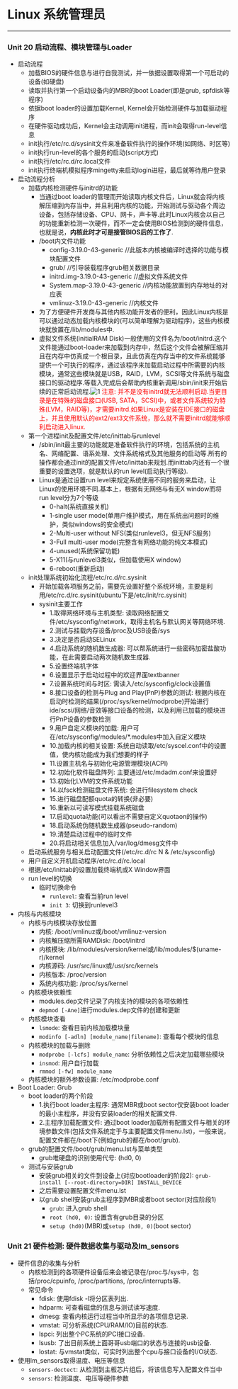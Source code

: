 # Linux 系统管理员
***
### Unit 20 启动流程、模块管理与Loader
* 启动流程
    * 加载BIOS的硬件信息与进行自我测试，并一依据设置取得第一个可启动的设备(如硬盘)
    * 读取并执行第一个启动设备内的MBR的boot Loader(即是grub, spfdisk等程序)
    * 依据boot loader的设置加载Kernel, Kernel会开始检测硬件与加载驱动程序
    * 在硬件驱动成功后，Kernel会主动调用init进程，而init会取得run-level信息
    * init执行/etc/rc.d/sysinit文件来准备软件执行的操作环境(如网络、时区等)
    * init执行run-level的各个服务的启动(script方式)
    * init执行/etc/rc.d/rc.local文件
    * init执行终端机模拟程序mingetty来启动login进程，最后就等待用户登录
* 启动流程分析
    * 加载内核检测硬件与initrd的功能
        * 当通过boot loader的管理而开始读取内核文件后，Linux就会将内核解压缩到内存当中，并且利用内核的功能，开始测试与驱动各个周边设备，包括存储设备、CPU、网卡，声卡等.此时Linux内核会以自己的功能重新检测一次硬件，而不一定会使用BIOS检测到的硬件信息，也就是说，<b>内核此时才可是接管BIOS后的工作了</b>.
        * /boot内文件功能
            * config-3.19.0-43-generic //此版本内核被编译时选择的功能与模块配置文件
            * grub/  //引导装载程序grub相关数据目录
            * initrd.img-3.19.0-43-generic //虚拟文件系统文件
            * System.map-3.19.0-43-generic //内核功能放置到内存地址的对应表
            * vmlinuz-3.19.0-43-generic  //内核文件
        * 为了方便硬件开发商与其他内核功能开发者的便利，因此Linux内核是可以通过动态加载内核模块的(可以简单理解为驱动程序)，这些内核模块就放置在/lib/modules中.
        * 虚拟文件系统(initialRAM Disk)一般使用的文件名为/boot/initrd.这个文件能通过boot-loader来加载到内存中，然后这个文件会被解压缩并且在内存中仿真成一个根目录，且此仿真在内存当中的文件系统能够提供一个可执行的程序，通过该程序来加载启动过程中所需要的内核模块，通常这些模块就是USB，RAID，LVM，SCSI等文件系统与磁盘接口的驱动程序.等载入完成后会帮助内核重新调用/sbin/init来开始后续的正常启动流程.![1](https://cloud.githubusercontent.com/assets/16068384/21078506/48a47fca-bfad-11e6-80c6-12ee37313692.png)
        <font color="red">注意: 并不是没有initrd就无法顺利启动.当更目录是在特殊的磁盘接口(USB, SATA，SCSI)中，或者文件系统较为特殊(LVM，RAID等)，才需要initrd.如果Linux是安装在IDE接口的磁盘上，并且使用默认的ext2/ext3文件系统，那么就不需要initrd就能够顺利启动进入linux.</font>
    * 第一个进程init及配置文件/etc/inittab与runlevel
        * /sbin/init最主要的功能就是准备软件执行的环境，包括系统的主机名、网络配置、语系处理、文件系统格式及其他服务的启动等.所有的操作都会通过init的配置文件/etc/inittab来规划.而inittab内还有一个很重要的设置选项，就是默认的run level(启动执行等级).
        * Linux是通过设置run level来规定系统使用不同的服务来启动，让Linux的使用环境不同.基本上，根据有无网络与有无X window而将run level分为7个等级
            * 0-halt(系统直接关机)
            * 1-single user mode(单用户维护模式，用在系统出问题时的维护，类似windows的安全模式)
            * 2-Multi-user without NFS(类似runlevel3，但无NFS服务)
            * 3-Full multi-user mode(完整含有网络功能的纯文本模式)
            * 4-unused(系统保留功能)
            * 5-X11(与runlevel3类似，但加载使用X window)
            * 6-reboot(重新启动)
    * init处理系统初始化流程/etc/rc.d/rc.sysinit
        * 开始加载各项服务之前，需要先设置好整个系统环境，主要是利用/etc/rc.d/rc.sysinit(ubuntu下是/etc/init/rc.sysinit)
        * sysinit主要工作
            * 1.取得网络环境与主机类型: 读取网络配置文件/etc/sysconfig/network，取得主机名与默认网关等网络环境.
            * 2.测试与挂载内存设备/proc及USB设备/sys
            * 3.决定是否启动SELinux
            * 4.启动系统的随机数生成器: 可以帮系统进行一些密码加密盐酸功能，在此需要启动两次随机数生成器.
            * 5.设置终端机字体
            * 6.设置显示于启动过程中的欢迎界面textbanner
            * 7.设置系统时间与时区: 需读入/etc/sysconfig/clock设置值
            * 8.接口设备的检测与Plug and Play(PnP)参数的测试: 根据内核在启动时检测的结果(/proc/sys/kernel/modprobe)开始进行ide/scsi/网络/音效等接口设备的检测，以及利用已加载的模块进行PnP设备的参数检测
            * 9.用户自定义模块的加载: 用户可在/etc/sysconfig/modules/*.modules中加入自定义模块
            * 10.加载内核的相关设置: 系统自动读取/etc/syscel.conf中的设置值，使内核功能成为我们想要的样子
            * 11.设置主机名与初始化电源管理模块(ACPI)
            * 12.初始化软件磁盘阵列: 主要通过/etc/mdadm.conf来设置好
            * 13.初始化LVM的文件系统功能
            * 14.以fsck检测磁盘文件系统: 会进行filesystem check
            * 15.进行磁盘配额quota的转换(非必要)
            * 16.重新以可读写模式挂载系统磁盘
            * 17.启动quota功能(可以看出不需要自定义quotaon的操作)
            * 18.启动系统伪随机数生成器(pseudo-random)
            * 19.清楚启动过程中的临时文件
            * 20.将启动相关信息加入/var/log/dmesg文件中
    * 启动系统服务与相关启动配置文件(/etc/rc.d/rc N & /etc/sysconfig)
    * 用户自定义开机启动程序/etc/rc.d/rc.local
    * 根据/etc/inittab的设置加载终端机或X Window界面
    * run level的切换
        * 临时切换命令
            * `runlevel`: 查看当前run level
            * `init 3`: 切换到runlevel3
* 内核与内核模块
    * 内核与内核模块存放位置
        * 内核: /boot/vmlinuz或/boot/vmlinuz-version
        * 内核解压缩所需RAMDisk: /boot/initrd
        * 内核模块: /lib/modules/version/kernel或/lib/modules/$(uname-r)/kernel
        * 内核源码: /usr/src/linux或/usr/src/kernels
        * 内核版本: /proc/version
        * 系统内核功能: /proc/sys/kernel
    * 内核模块依赖性
        * modules.dep文件记录了内核支持的模块的各项依赖性
        * `depmod [-Ane]`进行modules.dep文件的创建和更新
    * 内核模块查看
        * `lsmode`: 查看目前内核加载模块量
        * `modinfo [-adln] [module_name|filename]`: 查看每个模块的信息
    * 内核模块的加载与删除
        * `modprobe [-lcfs] module_name`: 分析依赖性之后决定加载哪些模块
        * `insmod`: 用户自行加载
        * `rmmod [-fw] module_name`
    * 内核模块的额外参数设置: /etc/modprobe.conf
* Boot Loader: Grub
    * boot loader的两个阶段
        * 1.执行boot loader主程序: 通常MBR或boot sector仅安装boot loader的最小主程序，并没有安装loader的相关配置文件.
        * 2.主程序加载配置文件: 通过boot loader加载所有配置文件与相关的环境参数文件(包括文件系统定于与主要配置文件menu.lst)，一般来说，配置文件都在/boot下(例如grub的都在/boot/grub).
    * grub的配置文件/boot/grub/menu.lst与菜单类型
        * grub堆硬盘的识别使用代号: (hd0, 0)
    * 测试与安装grub
        * 安装grub相关的文件到设备上(对应bootloader的阶段2): `grub-install [--root-directory=DIR] INSTALL_DEVICE`
        * 之后需要设置配置文件menu.lst
        * 以grub shell安装grub主程序到MBR或者boot sector(对应阶段1)
            * `grub`: 进入grub shell
            * `root (hd0, 0)`: 设置含有grub目录的分区
            * `setup (hd0)`(MBR)或`setup (hd0, 0)`(boot sector)

### Unit 21 硬件检测: 硬件数据收集与驱动及lm_sensors
* 硬件信息的收集与分析
    * 内核检测到的各项硬件设备后来会被记录在/proc与/sys中，包括/proc/cpuinfo, /proc/partitions, /proc/interrupts等.
    * 常见命令
        * fdisk: 使用fdisk -l将分区表列出.
        * hdparm: 可查看磁盘的信息与测试读写速度.
        * dmesg: 查看内核运行过程当中所显示的各项信息记录.
        * vmstat: 可分析系统(CPU/RAM/IO)目前的状态.
        * lspci: 列出整个PC系统的PCI接口设备.
        * lsusb: 了出目前系统上面哥哥usb端口的状态与连接的usb设备.
        * lostat: 与vmstat类似，可实时列出整个cpu与接口设备的I/O状态.
* 使用lm_sensors取得温度、电压等信息
    * `sensors-dectect`: 从检测到主板芯片组后，将该信息写入配置文件当中
    * `sensors`: 检测温度、电压等硬件参数
